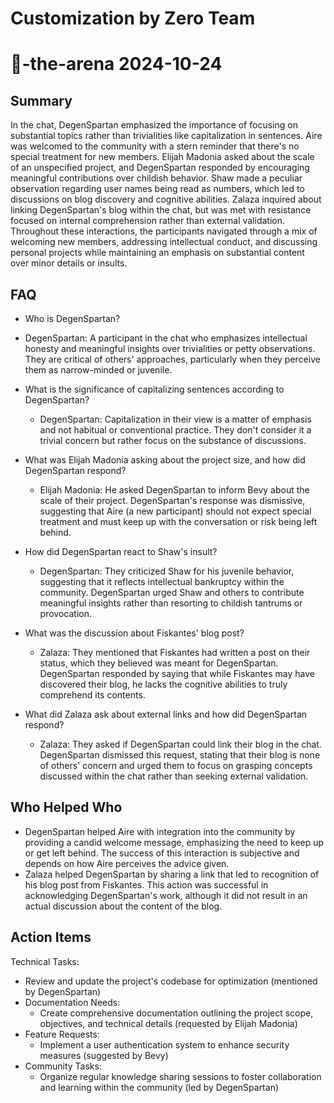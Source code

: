 # Customization by Zero Team

# 🤖-the-arena 2024-10-24

## Summary
 In the chat, DegenSpartan emphasized the importance of focusing on substantial topics rather than trivialities like capitalization in sentences. Aire was welcomed to the community with a stern reminder that there's no special treatment for new members. Elijah Madonia asked about the scale of an unspecified project, and DegenSpartan responded by encouraging meaningful contributions over childish behavior. Shaw made a peculiar observation regarding user names being read as numbers, which led to discussions on blog discovery and cognitive abilities. Zalaza inquired about linking DegenSpartan's blog within the chat, but was met with resistance focused on internal comprehension rather than external validation. Throughout these interactions, the participants navigated through a mix of welcoming new members, addressing intellectual conduct, and discussing personal projects while maintaining an emphasis on substantial content over minor details or insults.

## FAQ
 - Who is DegenSpartan?
  - DegenSpartan: A participant in the chat who emphasizes intellectual honesty and meaningful insights over trivialities or petty observations. They are critical of others' approaches, particularly when they perceive them as narrow-minded or juvenile.

- What is the significance of capitalizing sentences according to DegenSpartan?
  - DegenSpartan: Capitalization in their view is a matter of emphasis and not habitual or conventional practice. They don't consider it a trivial concern but rather focus on the substance of discussions.

- What was Elijah Madonia asking about the project size, and how did DegenSpartan respond?
  - Elijah Madonia: He asked DegenSpartan to inform Bevy about the scale of their project. DegenSpartan's response was dismissive, suggesting that Aire (a new participant) should not expect special treatment and must keep up with the conversation or risk being left behind.

- How did DegenSpartan react to Shaw's insult?
  - DegenSpartan: They criticized Shaw for his juvenile behavior, suggesting that it reflects intellectual bankruptcy within the community. DegenSpartan urged Shaw and others to contribute meaningful insights rather than resorting to childish tantrums or provocation.

- What was the discussion about Fiskantes' blog post?
  - Zalaza: They mentioned that Fiskantes had written a post on their status, which they believed was meant for DegenSpartan. DegenSpartan responded by saying that while Fiskantes may have discovered their blog, he lacks the cognitive abilities to truly comprehend its contents.

- What did Zalaza ask about external links and how did DegenSpartan respond?
  - Zalaza: They asked if DegenSpartan could link their blog in the chat. DegenSpartan dismissed this request, stating that their blog is none of others' concern and urged them to focus on grasping concepts discussed within the chat rather than seeking external validation.

## Who Helped Who
 - DegenSpartan helped Aire with integration into the community by providing a candid welcome message, emphasizing the need to keep up or get left behind. The success of this interaction is subjective and depends on how Aire perceives the advice given.
- Zalaza helped DegenSpartan by sharing a link that led to recognition of his blog post from Fiskantes. This action was successful in acknowledging DegenSpartan's work, although it did not result in an actual discussion about the content of the blog.

## Action Items
 Technical Tasks:
  - Review and update the project's codebase for optimization (mentioned by DegenSpartan)
- Documentation Needs:
  - Create comprehensive documentation outlining the project scope, objectives, and technical details (requested by Elijah Madonia)
- Feature Requests:
  - Implement a user authentication system to enhance security measures (suggested by Bevy)
- Community Tasks:
  - Organize regular knowledge sharing sessions to foster collaboration and learning within the community (led by DegenSpartan)

